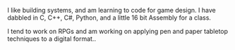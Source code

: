 I like building systems, and am learning to code for game design.
I have dabbled in C, C++, C#, Python, and a little 16 bit Assembly for a class.

I tend to work on RPGs and am working on applying pen and paper tabletop techniques to a digital format..
